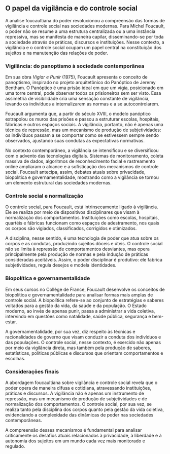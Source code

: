 
## O papel da vigilância e do controle social

A análise foucaultiana do poder revolucionou a compreensão das formas de vigilância e controle social nas sociedades modernas. Para Michel Foucault, o poder não se resume a uma estrutura centralizada ou a uma instância repressiva, mas se manifesta de maneira capilar, disseminando-se por toda a sociedade através de práticas, discursos e instituições. Nesse contexto, a vigilância e o controle social ocupam um papel central na constituição dos sujeitos e na manutenção das relações de poder.

### Vigilância: do panoptismo à sociedade contemporânea

Em sua obra *Vigiar e Punir* (1975), Foucault apresenta o conceito de panoptismo, inspirado no projeto arquitetônico do Panóptico de Jeremy Bentham. O Panóptico é uma prisão ideal em que um vigia, posicionado em uma torre central, pode observar todos os prisioneiros sem ser visto. Essa assimetria de visibilidade cria uma sensação constante de vigilância, levando os indivíduos a internalizarem as normas e a se autocontrolarem.

Foucault argumenta que, a partir do século XVIII, o modelo panóptico extrapolou os muros das prisões e passou a estruturar escolas, hospitais, fábricas e outros espaços sociais. A vigilância, portanto, não é apenas uma técnica de repressão, mas um mecanismo de produção de subjetividades: os indivíduos passam a se comportar como se estivessem sempre sendo observados, ajustando suas condutas às expectativas normativas.

No contexto contemporâneo, a vigilância se intensificou e se diversificou com o advento das tecnologias digitais. Sistemas de monitoramento, coleta massiva de dados, algoritmos de reconhecimento facial e rastreamento online ampliaram o alcance e a sofisticação dos mecanismos de controle social. Foucault antecipa, assim, debates atuais sobre privacidade, biopolítica e governamentalidade, mostrando como a vigilância se tornou um elemento estrutural das sociedades modernas.

### Controle social e normalização

O controle social, para Foucault, está intrinsecamente ligado à vigilância. Ele se realiza por meio de dispositivos disciplinares que visam à normalização dos comportamentos. Instituições como escolas, hospitais, quartéis e fábricas funcionam como espaços de adestramento, nos quais os corpos são vigiados, classificados, corrigidos e otimizados.

A disciplina, nesse sentido, é uma tecnologia de poder que atua sobre os corpos e as condutas, produzindo sujeitos dóceis e úteis. O controle social não se limita à repressão de comportamentos desviantes, mas opera principalmente pela produção de normas e pela indução de práticas consideradas aceitáveis. Assim, o poder disciplinar é produtivo: ele fabrica subjetividades, regula desejos e modela identidades.

### Biopolítica e governamentalidade

Em seus cursos no Collège de France, Foucault desenvolve os conceitos de biopolítica e governamentalidade para analisar formas mais amplas de controle social. A biopolítica refere-se ao conjunto de estratégias e saberes voltados para a gestão da vida, da saúde e da população. O Estado moderno, ao invés de apenas punir, passa a administrar a vida coletiva, intervindo em questões como natalidade, saúde pública, segurança e bem-estar.

A governamentalidade, por sua vez, diz respeito às técnicas e racionalidades de governo que visam conduzir a conduta dos indivíduos e das populações. O controle social, nesse contexto, é exercido não apenas por meio da vigilância direta, mas também pela produção de saberes, estatísticas, políticas públicas e discursos que orientam comportamentos e escolhas.

### Considerações finais

A abordagem foucaultiana sobre vigilância e controle social revela que o poder opera de maneira difusa e cotidiana, atravessando instituições, práticas e discursos. A vigilância não é apenas um instrumento de repressão, mas um mecanismo de produção de subjetividades e de normalização dos comportamentos. O controle social, por sua vez, se realiza tanto pela disciplina dos corpos quanto pela gestão da vida coletiva, evidenciando a complexidade das dinâmicas de poder nas sociedades contemporâneas.

A compreensão desses mecanismos é fundamental para analisar criticamente os desafios atuais relacionados à privacidade, à liberdade e à autonomia dos sujeitos em um mundo cada vez mais monitorado e regulado.
```
